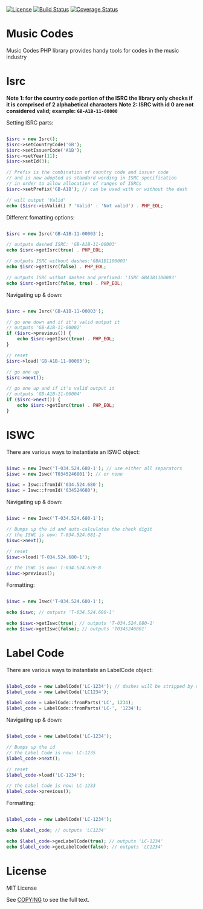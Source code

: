 [![License](https://img.shields.io/badge/license-MIT-brightgreen.svg)](https://github.com/daniel-zahariev/music-codes/blob/master/COPYING)
[![Build Status](https://app.travis-ci.com/daniel-zahariev/music-codes.svg?branch=master)](https://app.travis-ci.com/github/daniel-zahariev/music-codes)
[![Coverage Status](https://coveralls.io/repos/github/daniel-zahariev/music-codes/badge.svg?branch=master)](https://coveralls.io/github/daniel-zahariev/music-codes?branch=master)

# Music Codes


Music Codes PHP library provides handy tools for codes in the music industry

Isrc
====

**Note 1: for the country code portion of the ISRC the library only checks if it is comprised of 2 alphabetical characters** 
**Note 2: ISRC with id 0 are not considered valid; example: `GB-A1B-11-00000`** 

Setting ISRC parts:

```php

$isrc = new Isrc();
$isrc->setCountryCode('GB');
$isrc->setIssuerCode('A1B');
$isrc->setYear(11);
$isrc->setId(3);

// Prefix is the combination of country code and issuer code
// and is now adopted as standard wording in ISRC specification
// in order to allow allocation of ranges of ISRCs
$isrc->setPrefix('GB-A1B'); // can be used with or without the dash   

// will output 'Valid'
echo ($isrc->isValid() ? 'Valid' : 'Not valid') . PHP_EOL;

```

Different fomatting options:

```php

$isrc = new Isrc('GB-A1B-11-00003');

// outputs dashed ISRC: 'GB-A1B-11-00003'
echo $isrc->getIsrc(true) . PHP_EOL;

// outputs ISRC without dashes:'GBA1B1100003'
echo $isrc->getIsrc(false) . PHP_EOL;

// outputs ISRC withot dashes and prefixed: 'ISRC GBA1B1100003'
echo $isrc->getIsrc(false, true) . PHP_EOL;

```

Navigating up & down:

```php

$isrc = new Isrc('GB-A1B-11-00003');

// go one down and if it's valid output it
// outputs 'GB-A1B-11-00002'
if ($isrc->previous()) {
	echo $isrc->getIsrc(true) . PHP_EOL;
}

// reset
$isrc->load('GB-A1B-11-00003');

// go one up
$isrc->next();

// go one up and if it's valid output it
// outputs 'GB-A1B-11-00004'
if ($isrc->next()) {
	echo $isrc->getIsrc(true) . PHP_EOL;
}

```

ISWC
====

There are various ways to instantiate an ISWC object:

```php

$iswc = new Iswc('T-034.524.680-1'); // use either all separators
$iswc = new Iswc('T0345246801'); // or none

$iswc = Iswc::fromId('034.524.680');
$iswc = Iswc::fromId('034524680');

```

Navigating up & down:

```php

$iswc = new Iswc('T-034.524.680-1');

// Bumps up the id and auto-calculates the check digit
// the ISWC is now: T-034.524.681-2
$iswc->next();

// reset
$iswc->load('T-034.524.680-1');

// the ISWC is now: T-034.524.679-8
$iswc->previous();

```

Formatting:

```php

$iswc = new Iswc('T-034.524.680-1');

echo $iswc; // outputs 'T-034.524.680-1'

echo $iswc->getIswc(true); // outputs 'T-034.524.680-1'
echo $iswc->getIswc(false); // outputs 'T0345246801'

```


Label Code
====

There are various ways to instantiate an LabelCode object:

```php

$label_code = new LabelCode('LC-1234'); // dashes will be stripped by default
$label_code = new LabelCode('LC1234');

$label_code = LabelCode::fromParts('LC', 1234);
$label_code = LabelCode::fromParts('LC-', '1234');

```

Navigating up & down:

```php

$label_code = new LabelCode('LC-1234');

// Bumps up the id
// the Label Code is now: LC-1235
$label_code->next();

// reset
$label_code->load('LC-1234');

// the Label Code is now: LC-1233
$label_code->previous();

```

Formatting:

```php

$label_code = new LabelCode('LC-1234');

echo $label_code; // outputs 'LC1234'

echo $label_code->gecLabelCode(true); // outputs 'LC-1234'
echo $label_code->gecLabelCode(false); // outputs 'LC1234'

```



License
=======

MIT License

See [COPYING](COPYING) to see the full text.